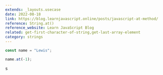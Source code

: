 ```yaml
---
extends: _layouts.usecase
date: 2022-08-18
link: https://blog.learnjavascript.online/posts/javascript-at-method/
reference: String.at()
reference_website: Learn JavaScript Blog
related: get-first-character-of-string,get-last-array-element
category: strings
---
```


```javascript
const name = "Lewis";

name.at(-1);
```

<pre class="output">s</pre>
